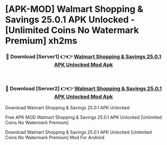 # [APK-MOD] Walmart  Shopping & Savings 25.0.1 APK Unlocked - [Unlimited Coins No Watermark Premium] xh2ms



<div align="center">
<h3>🔴 Download [Server1] 👉👉 <a href="https://momento.my/?title=Walmart__Shopping_&_Savings_25.0.1_APK_Unlocked">Walmart  Shopping & Savings 25.0.1 APK Unlocked Mod Apk</a></h3><br>

<h3>🔴 Download [Server2] 👉👉 <a href="https://momento.my/?title=Walmart__Shopping_&_Savings_25.0.1_APK_Unlocked">Walmart  Shopping & Savings 25.0.1 APK Unlocked Mod Apk</a></h3>
</div>



Download Walmart  Shopping & Savings 25.0.1 APK Unlocked 

Free APK MOD Walmart  Shopping & Savings 25.0.1 APK Unlocked [Unlimited Coins No Watermark Premium]

Download Walmart  Shopping & Savings 25.0.1 APK Unlocked [Unlimited Coins No Watermark Premium] Mod For Android
